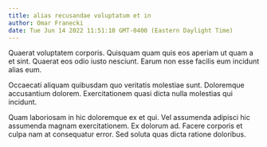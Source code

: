```yaml
---
title: alias recusandae voluptatum et in
author: Omar Franecki
date: Tue Jun 14 2022 11:51:10 GMT-0400 (Eastern Daylight Time)
---
```

Quaerat voluptatem corporis. Quisquam quam quis eos aperiam ut quam a et sint. Quaerat eos odio iusto nesciunt. Earum non esse facilis eum incidunt alias eum.

 Occaecati aliquam quibusdam quo veritatis molestiae sunt. Doloremque accusantium dolorem. Exercitationem quasi dicta nulla molestias qui incidunt.

 Quam laboriosam in hic doloremque ex et qui. Vel assumenda adipisci hic assumenda magnam exercitationem. Ex dolorum ad. Facere corporis et culpa nam at consequatur error. Sed soluta quas dicta ratione doloribus.